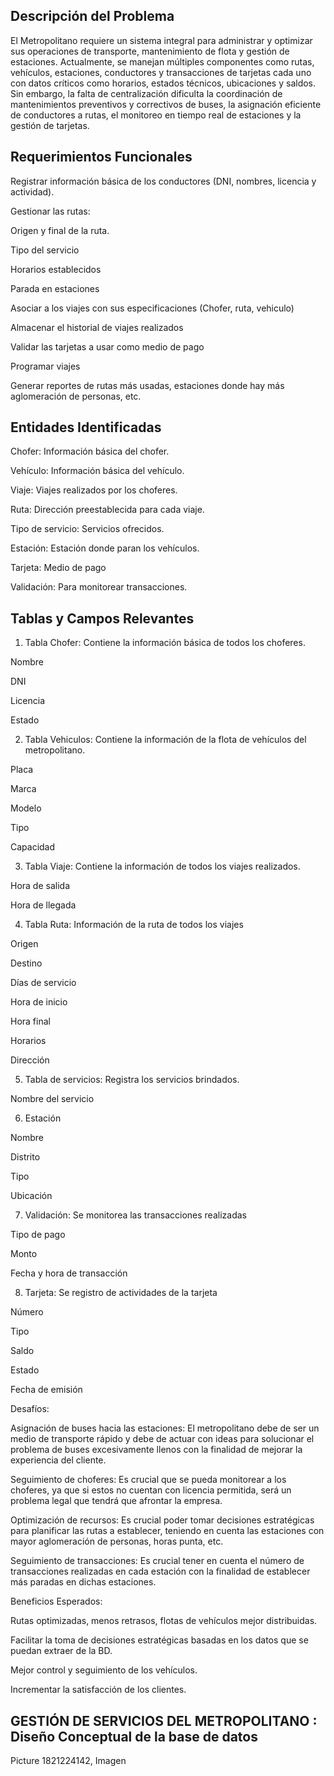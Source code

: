 ## Descripción del Problema
El Metropolitano requiere un sistema integral para administrar y optimizar sus operaciones de transporte, mantenimiento de flota y gestión de estaciones. Actualmente, se manejan múltiples componentes como rutas, vehículos, estaciones, conductores y transacciones de tarjetas cada uno con datos críticos como horarios, estados técnicos, ubicaciones y saldos. Sin embargo, la falta de centralización dificulta la coordinación de mantenimientos preventivos y correctivos de buses, la asignación eficiente de conductores a rutas, el monitoreo en tiempo real de estaciones y la gestión de tarjetas. 
## Requerimientos Funcionales
Registrar información básica de los conductores (DNI, nombres, licencia y actividad). 

Gestionar las rutas:  

Origen y final de la ruta. 

Tipo del servicio 

Horarios establecidos 

Parada en estaciones 

Asociar a los viajes con sus especificaciones (Chofer, ruta, vehiculo) 

Almacenar el historial de viajes realizados 

Validar las tarjetas a usar como medio de pago 

Programar viajes 

Generar reportes de rutas más usadas, estaciones donde hay más aglomeración de personas, etc.
## Entidades Identificadas
Chofer: Información básica del chofer. 

Vehículo: Información básica del vehículo. 

Viaje: Viajes realizados por los choferes. 

Ruta: Dirección preestablecida para cada viaje. 

Tipo de servicio: Servicios ofrecidos. 

Estación: Estación donde paran los vehículos. 

Tarjeta: Medio de pago 

Validación: Para monitorear transacciones. 
## Tablas y Campos Relevantes

1. Tabla Chofer: Contiene la información básica de todos los choferes. 

Nombre 

DNI 

Licencia 

Estado 

2. Tabla Vehiculos: Contiene la información de la flota de vehículos del metropolitano. 

Placa 

Marca 

Modelo 

Tipo 

Capacidad 

3. Tabla Viaje: Contiene la información de todos los viajes realizados. 

Hora de salida 

Hora de llegada 

4. Tabla Ruta: Información de la ruta de todos los viajes 

Origen 

Destino 

Días de servicio 

Hora de inicio 

Hora final 

Horarios 

Dirección 

5. Tabla de servicios: Registra los servicios brindados. 

Nombre del servicio 

6. Estación 

Nombre 

Distrito 

Tipo 

Ubicación 

7. Validación: Se monitorea las transacciones realizadas 

Tipo de pago 

Monto 

Fecha y hora de transacción 

8. Tarjeta: Se registro de actividades de la tarjeta 

Número 

Tipo 

Saldo 

Estado 

Fecha de emisión 

Desafíos: 

Asignación de buses hacia las estaciones: El metropolitano debe de ser un medio de transporte rápido y debe de actuar con ideas para solucionar el problema de buses excesivamente llenos con la finalidad de mejorar la experiencia del cliente. 

Seguimiento de choferes: Es crucial que se pueda monitorear a los choferes, ya que si estos no cuentan con licencia permitida, será un problema legal que tendrá que afrontar la empresa. 

Optimización de recursos: Es crucial poder tomar decisiones estratégicas para planificar las rutas a establecer, teniendo en cuenta las estaciones con mayor aglomeración de personas, horas punta, etc. 

Seguimiento de transacciones: Es crucial tener en cuenta el número de transacciones realizadas en cada estación con la finalidad de establecer más paradas en dichas estaciones.  

Beneficios Esperados: 

Rutas optimizadas, menos retrasos, flotas de vehículos mejor distribuidas. 

Facilitar la toma de decisiones estratégicas basadas en los datos que se puedan extraer de la BD. 

Mejor control y seguimiento de los vehículos. 

Incrementar la satisfacción de los clientes. 
## GESTIÓN DE SERVICIOS DEL METROPOLITANO : Diseño Conceptual de la base de datos
Picture 1821224142, Imagen

 
